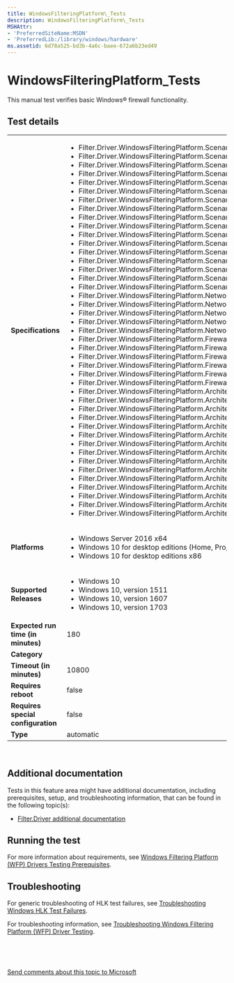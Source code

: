 ```yaml
---
title: WindowsFilteringPlatform\_Tests
description: WindowsFilteringPlatform\_Tests
MSHAttr:
- 'PreferredSiteName:MSDN'
- 'PreferredLib:/library/windows/hardware'
ms.assetid: 6d78a525-bd3b-4a6c-baee-672a6b23ed49
---
```


# <span id="p_hlk_test.a9a199cc-29b0-4805-9362-a2e7da39810c"></span>WindowsFilteringPlatform\_Tests


This manual test verifies basic Windows® firewall functionality.

## <span id="Test_details"></span><span id="test_details"></span><span id="TEST_DETAILS"></span>Test details


<table>
<colgroup>
<col width="50%" />
<col width="50%" />
</colgroup>
<tbody>
<tr class="odd">
<td><strong>Specifications</strong></td>
<td><ul>
<li>Filter.Driver.WindowsFilteringPlatform.Scenario.vSwitch.SupportReordering</li>
<li>Filter.Driver.WindowsFilteringPlatform.Scenario.vSwitch.SupportRemoval</li>
<li>Filter.Driver.WindowsFilteringPlatform.Scenario.vSwitch.SupportLiveMigration</li>
<li>Filter.Driver.WindowsFilteringPlatform.Scenario.vSwitch.NoEgressModification</li>
<li>Filter.Driver.WindowsFilteringPlatform.Scenario.vSwitch.InteropWithOtherExtensions</li>
<li>Filter.Driver.WindowsFilteringPlatform.Scenario.SupportVirtualPrivateNetworking</li>
<li>Filter.Driver.WindowsFilteringPlatform.Scenario.SupportRemoteDesktop</li>
<li>Filter.Driver.WindowsFilteringPlatform.Scenario.SupportRemoteAssistance</li>
<li>Filter.Driver.WindowsFilteringPlatform.Scenario.SupportPeerNameResolution</li>
<li>Filter.Driver.WindowsFilteringPlatform.Scenario.SupportMobileBroadBand</li>
<li>Filter.Driver.WindowsFilteringPlatform.Scenario.SupportMediaExtenderStreaming</li>
<li>Filter.Driver.WindowsFilteringPlatform.Scenario.SupportInternetStreaming</li>
<li>Filter.Driver.WindowsFilteringPlatform.Scenario.SupportICMPErrorMessages</li>
<li>Filter.Driver.WindowsFilteringPlatform.Scenario.SupportFileAndPrinterSharing</li>
<li>Filter.Driver.WindowsFilteringPlatform.Scenario.SupportBasicWebsiteBrowsing</li>
<li>Filter.Driver.WindowsFilteringPlatform.Scenario.SupportAutomaticUpdates</li>
<li>Filter.Driver.WindowsFilteringPlatform.Scenario.Support6to4</li>
<li>Filter.Driver.WindowsFilteringPlatform.NetworkingFundamental.SupportNameResolution</li>
<li>Filter.Driver.WindowsFilteringPlatform.NetworkingFundamental.SupportIPv6</li>
<li>Filter.Driver.WindowsFilteringPlatform.NetworkingFundamental.SupportIPv4</li>
<li>Filter.Driver.WindowsFilteringPlatform.NetworkingFundamental.SupportDynamicAddressing</li>
<li>Filter.Driver.WindowsFilteringPlatform.NetworkingFundamental.SupportAddressResolution</li>
<li>Filter.Driver.WindowsFilteringPlatform.Firewall.UseWindowsFilteringPlatform</li>
<li>Filter.Driver.WindowsFilteringPlatform.Firewall.SupportMACAddressExceptions</li>
<li>Filter.Driver.WindowsFilteringPlatform.Firewall.SupportApplicationExceptions</li>
<li>Filter.Driver.WindowsFilteringPlatform.Firewall.Support5TupleExceptions</li>
<li>Filter.Driver.WindowsFilteringPlatform.Firewall.NotOnlyPermitAllFilters</li>
<li>Filter.Driver.WindowsFilteringPlatform.Firewall.DisableWindowsFirewallProperly</li>
<li>Filter.Driver.WindowsFilteringPlatform.ArchitecturalDesign.Winsock</li>
<li>Filter.Driver.WindowsFilteringPlatform.ArchitecturalDesign.WFPObjectACLs</li>
<li>Filter.Driver.WindowsFilteringPlatform.ArchitecturalDesign.SupportPowerManagedStates</li>
<li>Filter.Driver.WindowsFilteringPlatform.ArchitecturalDesign.StreamInjection.NoStreamStarvation</li>
<li>Filter.Driver.WindowsFilteringPlatform.ArchitecturalDesign.PacketInjection.NoDeadlocks</li>
<li>Filter.Driver.WindowsFilteringPlatform.ArchitecturalDesign.NoTamperingWith3rdPartyObjects</li>
<li>Filter.Driver.WindowsFilteringPlatform.ArchitecturalDesign.NoAccessViolations</li>
<li>Filter.Driver.WindowsFilteringPlatform.ArchitecturalDesign.NetworkDiagnosticsFramework.HelperClass</li>
<li>Filter.Driver.WindowsFilteringPlatform.ArchitecturalDesign.FwpmSublayers.UseOwnOrBuiltIn</li>
<li>Filter.Driver.WindowsFilteringPlatform.ArchitecturalDesign.FwpmProviders.MaintainIdentifying</li>
<li>Filter.Driver.WindowsFilteringPlatform.ArchitecturalDesign.FwpmProviders.AssociateWithObjects</li>
<li>Filter.Driver.WindowsFilteringPlatform.ArchitecturalDesign.FwpmFilters.MaintainOneTerminating</li>
<li>Filter.Driver.WindowsFilteringPlatform.ArchitecturalDesign.ConnectionProxying.NoDeadlocks</li>
<li>Filter.Driver.WindowsFilteringPlatform.ArchitecturalDesign.AppContainers.SupportModernApplications</li>
<li>Filter.Driver.WindowsFilteringPlatform.ArchitecturalDesign.CleanUninstall</li>
</ul></td>
</tr>
<tr class="even">
<td><strong>Platforms</strong></td>
<td><ul>
<li>Windows Server 2016 x64</li>
<li>Windows 10 for desktop editions (Home, Pro, Enterprise, and Education) x64</li>
<li>Windows 10 for desktop editions x86</li>
</ul></td>
</tr>
<tr class="odd">
<td><strong>Supported Releases</strong></td>
<td><ul>
<li>Windows 10</li>
<li>Windows 10, version 1511</li>
<li>Windows 10, version 1607</li>
<li>Windows 10, version 1703</li>
</ul></td>
</tr>
<tr class="even">
<td><strong>Expected run time (in minutes)</strong></td>
<td>180</td>
</tr>
<tr class="odd">
<td><strong>Category</strong></td>
<td></td>
</tr>
<tr class="even">
<td><strong>Timeout (in minutes)</strong></td>
<td>10800</td>
</tr>
<tr class="odd">
<td><strong>Requires reboot</strong></td>
<td>false</td>
</tr>
<tr class="even">
<td><strong>Requires special configuration</strong></td>
<td>false</td>
</tr>
<tr class="odd">
<td><strong>Type</strong></td>
<td>automatic</td>
</tr>
</tbody>
</table>

 

## <span id="Additional_documentation"></span><span id="additional_documentation"></span><span id="ADDITIONAL_DOCUMENTATION"></span>Additional documentation


Tests in this feature area might have additional documentation, including prerequisites, setup, and troubleshooting information, that can be found in the following topic(s):

-   [Filter.Driver additional documentation](filter-driver-additional-documentation.md)

## <span id="Running_the_test"></span><span id="running_the_test"></span><span id="RUNNING_THE_TEST"></span>Running the test


For more information about requirements, see [Windows Filtering Platform (WFP) Drivers Testing Prerequisites](windows-filtering-platform--wfp--drivers-testing-prerequisites.md).

## <span id="Troubleshooting"></span><span id="troubleshooting"></span><span id="TROUBLESHOOTING"></span>Troubleshooting


For generic troubleshooting of HLK test failures, see [Troubleshooting Windows HLK Test Failures](p_hlk.troubleshooting_windows_hlk_test_failures).

For troubleshooting information, see [Troubleshooting Windows Filtering Platform (WFP) Driver Testing](troubleshooting-windows-filtering-platform--wfp--driver-testing.md).

 

 

[Send comments about this topic to Microsoft](mailto:wsddocfb@microsoft.com?subject=Documentation%20feedback%20%5Bp_hlk_test\p_hlk_test%5D:%20WindowsFilteringPlatform_Tests%20%20RELEASE:%20%288/29/2017%29&body=%0A%0APRIVACY%20STATEMENT%0A%0AWe%20use%20your%20feedback%20to%20improve%20the%20documentation.%20We%20don't%20use%20your%20email%20address%20for%20any%20other%20purpose,%20and%20we'll%20remove%20your%20email%20address%20from%20our%20system%20after%20the%20issue%20that%20you're%20reporting%20is%20fixed.%20While%20we're%20working%20to%20fix%20this%20issue,%20we%20might%20send%20you%20an%20email%20message%20to%20ask%20for%20more%20info.%20Later,%20we%20might%20also%20send%20you%20an%20email%20message%20to%20let%20you%20know%20that%20we've%20addressed%20your%20feedback.%0A%0AFor%20more%20info%20about%20Microsoft's%20privacy%20policy,%20see%20http://privacy.microsoft.com/en-us/default.aspx. "Send comments about this topic to Microsoft")




